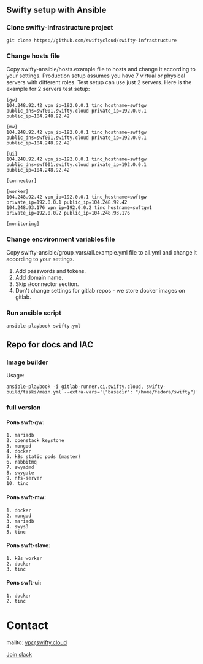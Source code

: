 ## Swifty setup with Ansible

### Clone swifty-infrastructure project
```
git clone https://github.com/swiftycloud/swifty-infrastructure
```

### Change hosts file
Copy swifty-ansible/hosts.example file to hosts and change it according to your settings. Production setup assumes you have 7 virtual or physical servers with different roles. Test setup can use just 2 servers. Here is the example for 2 servers test setup:
```
[gw]
104.248.92.42 vpn_ip=192.0.0.1 tinc_hostname=swftgw public_dns=swf001.swifty.cloud private_ip=192.0.0.1 public_ip=104.248.92.42

[mw]
104.248.92.42 vpn_ip=192.0.0.1 tinc_hostname=swftgw public_dns=swf001.swifty.cloud private_ip=192.0.0.1 public_ip=104.248.92.42

[ui]
104.248.92.42 vpn_ip=192.0.0.1 tinc_hostname=swftgw public_dns=swf001.swifty.cloud private_ip=192.0.0.1 public_ip=104.248.92.42

[connector]

[worker]
104.248.92.42 vpn_ip=192.0.0.1 tinc_hostname=swftgw private_ip=192.0.0.1 public_ip=104.248.92.42
104.248.93.176 vpn_ip=192.0.0.2 tinc_hostname=swftgw1 private_ip=192.0.0.2 public_ip=104.248.93.176

[monitoring]
```

### Change encvironment variables file
Copy swifty-ansible/group_vars/all.example.yml file to all.yml and change it according to your settings. 
1. Add passwords and tokens.
2. Add domain name.
3. Skip #connector section.
4. Don't change settings for gitlab repos - we store docker images on gitlab.

### Run ansible script
```
ansible-playbook swifty.yml
```

## Repo for docs and IAC 

### Image builder ###

Usage:

```
ansible-playbook -i gitlab-runner.ci.swifty.cloud, swifty-build/tasks/main.yml --extra-vars='{"basedir": "/home/fedora/swifty"}'
```

### full version

#### Роль swft-gw:

```
1. mariadb
2. openstack keystone
3. mongod
4. docker
5. k8s static pods (master)
6. rabbitmq
7. swyadmd
8. swygate
9. nfs-server
10. tinc
```
#### Роль swft-mw:
```
1. docker
2. mongod
3. mariadb
4. swys3
5. tinc
```

#### Роль swft-slave:
```
1. k8s worker
2. docker
3. tinc
```
#### Роль swft-ui:
```
1. docker
2. tinc
```
# Contact
mailto: vp@swifty.cloud

[Join slack](https://join.slack.com/t/swiftycloud/shared_invite/enQtNDk1Nzk5NTQ1OTIzLWVhNWY3ZDZmNmQ1YTBlZGNlN2IzMmNhYmEzNTNkOGU2MzdmZWE3YTBiMjVjYWI5Y2FhMTUwMWUyOTNkZGE5OTM)
